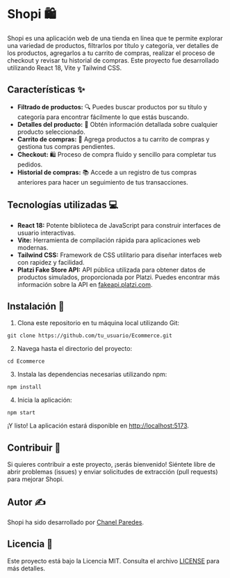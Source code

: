 # Shopi 🛍️

Shopi es una aplicación web de una tienda en línea que te permite explorar una variedad de productos, filtrarlos por título y categoría, ver detalles de los productos, agregarlos a tu carrito de compras, realizar el proceso de checkout y revisar tu historial de compras. Este proyecto fue desarrollado utilizando React 18, Vite y Tailwind CSS.

## Características ✨

- **Filtrado de productos:** 🔍 Puedes buscar productos por su título y categoría para encontrar fácilmente lo que estás buscando.
- **Detalles del producto:** 📝 Obtén información detallada sobre cualquier producto seleccionado.
- **Carrito de compras:** 🛒 Agrega productos a tu carrito de compras y gestiona tus compras pendientes.
- **Checkout:** 🛍️ Proceso de compra fluido y sencillo para completar tus pedidos.
- **Historial de compras:** 📚 Accede a un registro de tus compras anteriores para hacer un seguimiento de tus transacciones.

## Tecnologías utilizadas 💻

- **React 18:** Potente biblioteca de JavaScript para construir interfaces de usuario interactivas.
- **Vite:** Herramienta de compilación rápida para aplicaciones web modernas.
- **Tailwind CSS:** Framework de CSS utilitario para diseñar interfaces web con rapidez y facilidad.
- **Platzi Fake Store API:** API pública utilizada para obtener datos de productos simulados, proporcionada por Platzi. Puedes encontrar más información sobre la API en [fakeapi.platzi.com](https://fakeapi.platzi.com/).

## Instalación 🚀

1. Clona este repositorio en tu máquina local utilizando Git:

```
git clone https://github.com/tu_usuario/Ecommerce.git
```

2. Navega hasta el directorio del proyecto:

```
cd Ecommerce
```

3. Instala las dependencias necesarias utilizando npm:

```
npm install
```

4. Inicia la aplicación:

```
npm start
```

¡Y listo! La aplicación estará disponible en [http://localhost:5173](http://localhost:5173).

## Contribuir 🤝

Si quieres contribuir a este proyecto, ¡serás bienvenido! Siéntete libre de abrir problemas (issues) y enviar solicitudes de extracción (pull requests) para mejorar Shopi.

## Autor ✍️

Shopi ha sido desarrollado por [Chanel Paredes](https://github.com/Chanelp).

## Licencia 📝

Este proyecto está bajo la Licencia MIT. Consulta el archivo [LICENSE](LICENSE) para más detalles.
